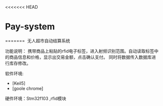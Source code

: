 ﻿<<<<<<< HEAD
# Pay-system
=======
﻿                                                                                                 无人超市自动结算系统

功能说明：
携带商品上粘贴的rfid电子标签，进入射频识别范围。自动读取标签中的商品信息和价格，显示出交易金额，点击确认支付。
同时将数据传入数据库进行库存修改。

 软件环境:
* [Keil5]
* [goole chrome]

硬件环境：Stm32f103 ,rfid模块
